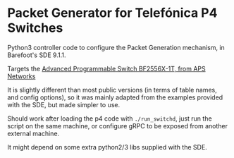 # Packet Generator for Telefónica P4 Switches

Python3 controller code to configure the Packet Generation
mechanism, in Barefoot's SDE 9.1.1.

Targets the [Advanced Programmable Switch BF2556X-1T, from
APS Networks](https://www.opencompute.org/documents/210216-bf2556x-1t-switch-specifications-v2-pdf-1)

It is slightly different than most public versions (in terms of
table names, and config options), so it was mainly adapted from
the examples provided with the SDE, but made simpler to use.

Should work after loading the p4 code with `./run_switchd`, just
run the script on the same machine, or configure gRPC to be exposed
from another external machine.

It might depend on some extra python2/3 libs supplied with the SDE.
